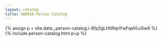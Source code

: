```yaml
---
layout: catalog
title: SWERIK Person Catalog
---
```

{% assign p = site.data._person-catalog.i-8fp2gLHtWqnYwFqeVLu5w8 %}
{% include person-catalog.html p=p %}

